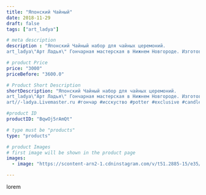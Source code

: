```yaml
---
title: "Японский Чайный"
date: 2018-11-29
draft: false
tags: ["art_ladya"]

# meta description
description : "Японский Чайный набор для чайных церемоний.
art_ladya\"Арт Ладья\" Гончарная мастерская в Нижнем Новгороде. Изготовление керамики и мастер//-классы по обучению."

# product Price
price: "3000"
priceBefore: "3600.0"

# Product Short Description
shortDescription: "Японский Чайный набор для чайных церемоний.
art_ladya\"Арт Ладья\" Гончарная мастерская в Нижнем Новгороде. Изготовление керамики и мастер//-классы по обучению. https://vk.com/art_ladya art_ladya@mail.ru 
art//-ladya.Livemaster.ru #гончар #исскуство #potter #exclusive #candles #teatradition #керамиканазаказ #handmade #керамика #гончарнаяпосуда #эксклюзивнаякерамика #painter #tea #decor #ceramicar #nntoday #claygoods #restaurant #earthenware #ceramic #design #japanese #японскийчайник #ceramicart #teapot #заварочныйчайник #clay #авторскаякерамика #кюсу"

#product ID
productID: "BqwOj5rAmQt"

# type must be "products"
type: "products"

# product Images
# first image will be shown in the product page
images:
  - image: "https://scontent-arn2-1.cdninstagram.com/v/t51.2885-15/e35/44762790_991338347724280_2248911024869583574_n.jpg?tp=1&_nc_ht=scontent-arn2-1.cdninstagram.com&_nc_cat=104&_nc_ohc=j5bpZ5DK0uQAX-qRR5X&ccb=7-4&oh=23a5f4dff2e8cbd8baaae438de8a2306&oe=608308AA&_nc_sid=86f79a&ig_cache_key=MTkyMzEwMTA4MDY0NDkwMzk4MQ%3D%3D.2-ccb7-4"

---
```

lorem
